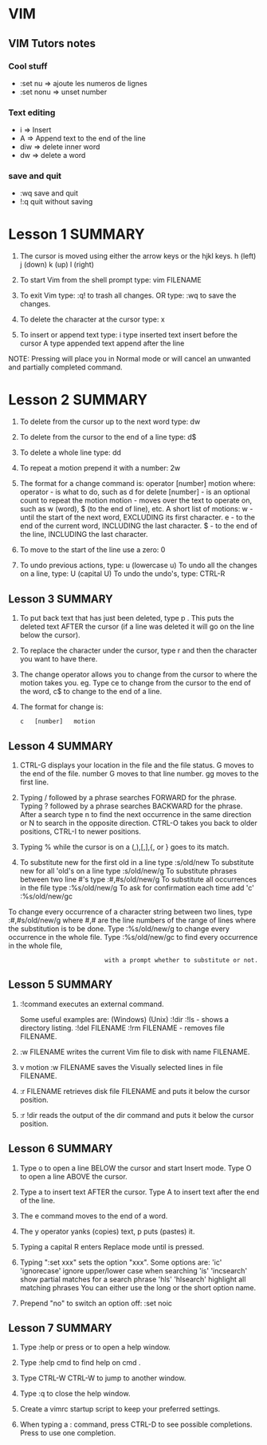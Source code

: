 # VIM
## VIM Tutors notes

### Cool stuff
- :set nu => ajoute les numeros de lignes
- :set nonu => unset number
### Text editing
- i => Insert
- A => Append text to the end of the line
- diw => delete inner word
- dw => delete a word

### save and quit
- :wq save and quit
- !:q quit without saving

# Lesson 1 SUMMARY

  1. The cursor is moved using either the arrow keys or the hjkl keys.
         h (left)       j (down)       k (up)       l (right)

  2. To start Vim from the shell prompt type:  vim FILENAME <ENTER>

  3. To exit Vim type:     <ESC>   :q!   <ENTER>  to trash all changes.
             OR type:      <ESC>   :wq   <ENTER>  to save the changes.

  4. To delete the character at the cursor type:  x

  5. To insert or append text type:
         i   type inserted text   <ESC>         insert before the cursor
         A   type appended text   <ESC>         append after the line

NOTE: Pressing <ESC> will place you in Normal mode or will cancel
      an unwanted and partially completed command.

# Lesson 2 SUMMARY

  1. To delete from the cursor up to the next word type:    dw
  2. To delete from the cursor to the end of a line type:    d$
  3. To delete a whole line type:    dd

  4. To repeat a motion prepend it with a number:   2w
  5. The format for a change command is:
               operator   [number]   motion
     where:
       operator - is what to do, such as  d  for delete
       [number] - is an optional count to repeat the motion
       motion   - moves over the text to operate on, such as  w (word),
                  $ (to the end of line), etc.
       A short list of motions:
	 w - until the start of the next word, EXCLUDING its first character.
   	 e - to the end of the current word, INCLUDING the last character.
   	 $ - to the end of the line, INCLUDING the last character.

  6. To move to the start of the line use a zero:  0

  7. To undo previous actions, type:           u  (lowercase u)
     To undo all the changes on a line, type:  U  (capital U)
     To undo the undo's, type:                 CTRL-R

## Lesson 3 SUMMARY

  1. To put back text that has just been deleted, type   p .  This puts the
     deleted text AFTER the cursor (if a line was deleted it will go on the
     line below the cursor).

  2. To replace the character under the cursor, type   r   and then the
     character you want to have there.

  3. The change operator allows you to change from the cursor to where the
     motion takes you.  eg. Type  ce  to change from the cursor to the end of
     the word,  c$  to change to the end of a line.

  4. The format for change is:

         c   [number]   motion

## Lesson 4 SUMMARY
 
   1. CTRL-G  displays your location in the file and the file status.
              G  moves to the end of the file.
      number  G  moves to that line number.
             gg  moves to the first line.
 
   2. Typing  /  followed by a phrase searches FORWARD for the phrase.
      Typing  ?  followed by a phrase searches BACKWARD for the phrase.
      After a search type  n  to find the next occurrence in the same direction
      or  N  to search in the opposite direction.
      CTRL-O takes you back to older positions, CTRL-I to newer positions.
 
   3. Typing  %  while the cursor is on a (,),[,],{, or } goes to its match.
 
   4. To substitute new for the first old in a line type    :s/old/new
      To substitute new for all 'old's on a line type       :s/old/new/g
      To substitute phrases between two line #'s type       :#,#s/old/new/g
      To substitute all occurrences in the file type        :%s/old/new/g
      To ask for confirmation each time add 'c'             :%s/old/new/gc


To change every occurrence of a character string between two lines,
      type   :#,#s/old/new/g    where #,# are the line numbers of the range
                                of lines where the substitution is to be done.
      Type   :%s/old/new/g      to change every occurrence in the whole file.
      Type   :%s/old/new/gc     to find every occurrence in the whole file,

                               with a prompt whether to substitute or not.

## Lesson 5 SUMMARY


  1.  :!command  executes an external command.

      Some useful examples are:
         (Windows)        (Unix)
          :!dir            :!ls            -  shows a directory listing.
          :!del FILENAME   :!rm FILENAME   -  removes file FILENAME.

  2.  :w FILENAME  writes the current Vim file to disk with name FILENAME.

  3.  v  motion  :w FILENAME  saves the Visually selected lines in file
      FILENAME.

  4.  :r FILENAME  retrieves disk file FILENAME and puts it below the 
      cursor position.

  5.  :r !dir  reads the output of the dir command and puts it below the 
      cursor position.

## Lesson 6 SUMMARY

  1. Type  o  to open a line BELOW the cursor and start Insert mode.
     Type  O  to open a line ABOVE the cursor.

  2. Type  a  to insert text AFTER the cursor.
     Type  A  to insert text after the end of the line.

  3. The  e  command moves to the end of a word.

  4. The  y  operator yanks (copies) text,  p  puts (pastes) it.

  5. Typing a capital  R  enters Replace mode until  <ESC>  is pressed.

  6. Typing ":set xxx" sets the option "xxx".  Some options are:
        'ic' 'ignorecase'       ignore upper/lower case when searching
        'is' 'incsearch'        show partial matches for a search phrase
        'hls' 'hlsearch'        highlight all matching phrases
     You can either use the long or the short option name.

  7. Prepend "no" to switch an option off:   :set noic


## Lesson 7 SUMMARY


  1. Type  :help  or press <F1> or <HELP>  to open a help window.

  2. Type  :help cmd  to find help on  cmd .

  3. Type  CTRL-W CTRL-W  to jump to another window.

  4. Type  :q  to close the help window.

  5. Create a vimrc startup script to keep your preferred settings.

  6. When typing a  :  command, press CTRL-D to see possible completions.
     Press <TAB> to use one completion.



